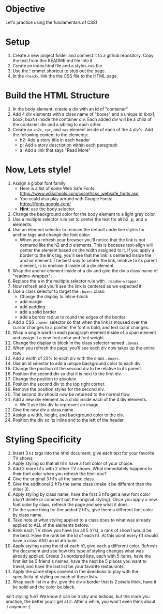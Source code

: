 # Objective
  Let's practice using the fundamentals of CSS!

# Setup
  1. Create a new project folder and connect it to a github repository. Copy the text from this README.md file into it.
  2. Create an index.html file and a styles.css file.
  3. Use the ! emmet shortcut to stub out the page.
  4. In the `<head>`, link the the CSS file to the HTML page.

# Build the HTML Structure
  1. In the body element, create a div with an id of "container"
  2. Add 4 div elements with a class name of "boxes" and a unique id (box1, box2, boxN) inside the container div. Each added div will be a child of the container div and a sibling to each other.
  3. Create an `<h2>`, `<p>`, and `<a>` element inside of each of the 4 div's. Add the following content to the elements:
      * h2: Add a story title in each header
      * p: Add a story description within each paragraph
      * a: Add a link that says "Read More"

# Now, Lets style!
  1. Assign a global font family
      * Here is a list of some Web Safe Fonts: https://www.w3schools.com/cssref/css_websafe_fonts.asp
      * You could also play around with Google Fonts: https://fonts.google.com/
      * **Hint**: use the body selector.
  2. Change the background color for the body element to a light grey color.
  3. Use a multiple selector rule set to center the text for all h2, p, and a elements.
  4. Use an element selector to remove the default underline styles for anchor tags and change the font color:
      * When you refresh your browser you'll notice that the link is not centered like the h2 and p elements. This is because text-align will center the element based on the width assigned to it. If you apply a border to the link tag, you'll see that the link is centered inside the anchor element. The best way to center the link, relative to its parent element, is to enclose it inside of a div element.
  5. Wrap the anchor element inside of a div and give the div a class name of "readme-wrapper":
  6. Replace the a in the multiple selector rule with `.readme-wrapper`
  7. Now refresh and you'll see the link is centered as we expected it
  8. Use a class selector to target the `.boxes` class:
      * Change the display to inline-block
      * add margin
      * add padding
      * add a solid border
      * add a border radius to round the edges of the border
  9. Add a CSS `:hover` selector so that when the link is moused over the cursor changes to a pointer, the font is bold, and text color changes.
  10. Wrap a single word in each paragraph element inside of a span element and assign it a new font color and font weight.
  11. Change the display to block in the class selector named `.boxes`.
  12. When you refresh the page, you'll see each div now takes up the entire row.
  13. Add a width of 20% to each div with the class `.boxes`.
  14. Use an id selector to add a unique background color to each div.
  15. Change the position of the second div to be relative to its parent.
  16. Position the second div so that it is next to the first div.
  17. Change the position to absolute.
  18. Position the second div to the top right corner.
  19. Remove the position styles for the second div.
  20. The second div should now be returned to the normal flow.
  21. Add a new div element as a child inside each of the 4 div elements.
      * We'll use this div to represent an image
  22. Give the new div a class name.
  23. Assign a width, height, and background color to the div.
  24. Position the div so its inline and to the left of the header.

# Styling Specificity
  1. Insert 3 `h1` tags into the html document, give each text for your favorite TV shows.
  2. Apply styling so that all h1’s have a font color of your choice.
  3. Add 2 more h1’s with 2 other TV shows. What immediately happens to their font color when you refresh the html doc?
  4. Give the original 3 h1’s all the same class.
  5. Give the additional 2 h1’s the same class (make it be different than the other 3).
  6. Apply styling by class name, have the first 3 h1’s get a new font color (don’t delete or comment out the original styling). Once you apply a new font color by class, refresh the page and see what it does.
  7. Do the same thing for the added 2 h1’s, give them a different font color by class name.
  8. Take note at what styling applied to a class does to what was already applied to ALL of the elements before.
  9. Rank each TV show you have (so all 5 h1’s), a rank of show1 would be the best. Have the rank be the id of each h1. At this point every h1 should have a class AND an id attribute.
  10. Apply styling using the id of each h1, give each a different color. Refresh the document and see how this type of styling changes what was already applied. Create 3 unordered lists, each with 5 items, have the first list be 5 friend's names, have the next be 5 places you want to travel, and have the last list be your favorite restaurants.
  11. Apply the same steps covered in the directions to play with the specificity of styling on each of these lists.
  12. Wrap each list in a div, give the div a border that is 2 pixels thick, have it be solid and the color be black.

Isn't styling fun? We know it can be tricky and tedious, but the more you practice, the better you'll get at it. After a while, you won't even think about it anymore :)